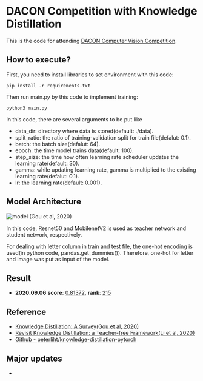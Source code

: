 # DACON Competition with Knowledge Distillation

This is the code for attending [DACON Computer Vision Competition](https://dacon.io/competitions/official/235626/overview/).

## How to execute?

First, you need to install libraries to set environment with this code:

    pip install -r requirements.txt

Then run main.py by this code to implement training:

    python3 main.py

In this code, there are several arguments to be put like
  - data_dir: directory where data is stored(default: ./data).
  - split_ratio: the ratio of training-validation split for train file(defalut: 0.1).
  - batch: the batch size(defalut: 64).
  - epoch: the time model trains data(default: 100).
  - step_size: the time how often learning rate scheduler updates the learning rate(default: 30).
  - gamma: while updating learning rate, gamma is multiplied to the existing learning rate(defalut: 0.1).
  - lr: the learning rate(default: 0.001).

## Model Architecture
![model](https://user-images.githubusercontent.com/51365760/92325154-3fccf480-f083-11ea-82ab-8304af084212.JPG)
(Gou et al, 2020)

In this code, Resnet50 and MobilenetV2 is used as teacher network and student network, respectively.

For dealing with letter column in train and test file, the one-hot encoding is used(in python code, pandas.get_dummies()).
Therefore, one-hot for letter and image was put as input of the model.

## Result
- **2020.09.06**  **score**: <u>0.81372</u>,  **rank**: <u>215</u>

## Reference
- [Knowledge Distillation: A Survey(Gou et al, 2020)](https://arxiv.org/abs/2006.05525)
- [Revisit Knowledge Distillation: a Teacher-free Framework(Li et al, 2020)](https://arxiv.org/abs/2006.05525)
- [Github - peterliht/knowledge-distillation-pytorch](https://github.com/peterliht/knowledge-distillation-pytorch)

## Major updates
- 
